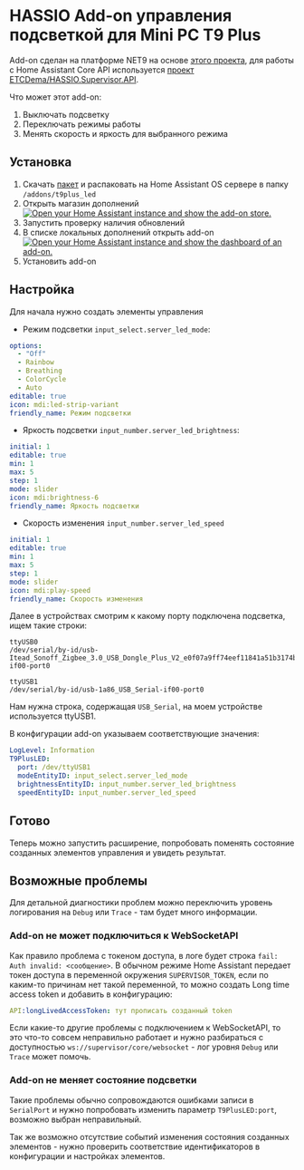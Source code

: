 # HASSIO Add-on управления подсветкой для Mini PC T9 Plus

Add-on сделан на платформе NET9 на основе [этого проекта](https://github.com/ju5tas/t9plus_led_control), для работы с Home Assistant Core API используется [проект ETCDema/HASSIO.Supervisor.API](https://github.com/ETCDema/HASSIO.Supervisor.API).

Что может этот add-on:
1. Выключать подсветку
1. Переключать режимы работы
1. Менять скорость и яркость для выбранного режима

## Установка

1. Скачать [пакет](https://github.com/ETCDema/HASSIO.Addon.T9PlusLED/releases/download/v1.01/t9plus-led.v1.01.zip) и распаковать на Home Assistant OS сервере в папку `/addons/t9plus_led`
1. Открыть магазин дополнений  
   [![Open your Home Assistant instance and show the add-on store.](https://my.home-assistant.io/badges/supervisor_store.svg)](https://my.home-assistant.io/redirect/supervisor_store/)
1. Запустить проверку наличия обновлений
1. В списке локальных дополнений открыть add-on  
   [![Open your Home Assistant instance and show the dashboard of an add-on.](https://my.home-assistant.io/badges/supervisor_addon.svg)](https://my.home-assistant.io/redirect/supervisor_addon/?addon=local_t9plus_led)
1. Установить add-on

## Настройка

Для начала нужно создать элементы управления

* Режим подсветки `input_select.server_led_mode`:
```YAML
options:
  - "Off"
  - Rainbow
  - Breathing
  - ColorCycle
  - Auto
editable: true
icon: mdi:led-strip-variant
friendly_name: Режим подсветки
```
* Яркость подсветки `input_number.server_led_brightness`:
```YAML
initial: 1
editable: true
min: 1
max: 5
step: 1
mode: slider
icon: mdi:brightness-6
friendly_name: Яркость подсветки
```
* Скорость изменения `input_number.server_led_speed`
```YAML
initial: 1
editable: true
min: 1
max: 5
step: 1
mode: slider
icon: mdi:play-speed
friendly_name: Скорость изменения
```

Далее в устройствах смотрим к какому порту подключена подсветка, ищем такие строки:
```
ttyUSB0
/dev/serial/by-id/usb-Itead_Sonoff_Zigbee_3.0_USB_Dongle_Plus_V2_e0f07a9ff74eef11841a51b3174bec31-if00-port0

ttyUSB1
/dev/serial/by-id/usb-1a86_USB_Serial-if00-port0
```
Нам нужна строка, содержащая `USB_Serial`, на моем устройстве используется ttyUSB1.

В конфигурации add-on указываем соответствующие значения:
```YAML
LogLevel: Information
T9PlusLED:
  port: /dev/ttyUSB1
  modeEntityID: input_select.server_led_mode
  brightnessEntityID: input_number.server_led_brightness
  speedEntityID: input_number.server_led_speed
```

## Готово

Теперь можно запустить расширение, попробовать поменять состояние созданных элементов управления и увидеть результат.

## Возможные проблемы

Для детальной диагностики проблем можно переключить уровень логирования на `Debug` или `Trace` - там будет много информации.

### Add-on не может подключиться к WebSocketAPI

Как правило проблема с токеном доступа, в логе будет строка `fail: Auth invalid: <сообщение>`.
В обычном режиме Home Assistant передает токен доступа в переменной окружения `SUPERVISOR_TOKEN`, если по каким-то причинам нет такой переменной,
то можно создать Long time access token и добавить в конфигурацию:
```YAML
API:longLivedAccessToken: тут прописать созданный token
```

Если какие-то другие проблемы с подключением к WebSocketAPI, то это что-то совсем неправильно работает и нужно разбираться с доступностью `ws://supervisor/core/websocket` - лог уровня `Debug` или `Trace` может помочь.

### Add-on не меняет состояние подсветки

Такие проблемы обычно сопровождаются ошибками записи в `SerialPort` и нужно попробовать изменить параметр `T9PlusLED:port`, возможно выбран неправильный.

Так же возможно отсутствие событий изменения состояния созданных элементов - нужно проверить соответствие идентификаторов в конфигурации и настройках элементов.
